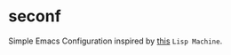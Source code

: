 # seconf
Simple Emacs Configuration inspired by
[this](https://github.com/esac-io/vlm) `Lisp Machine`.
